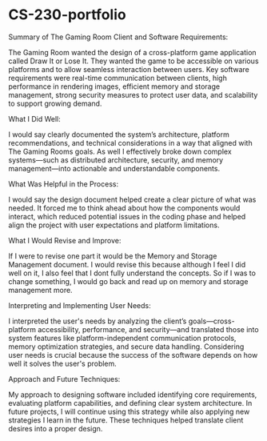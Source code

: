 # CS-230-portfolio

Summary of The Gaming Room Client and Software Requirements:

The Gaming Room wanted the design of a cross-platform game application called Draw It or Lose It. They wanted the game to be accessible on various platforms and to allow seamless interaction between users. Key software requirements were real-time communication between clients, high performance in rendering images, efficient memory and storage management, strong security measures to protect user data, and scalability to support growing demand.

What I Did Well:

I would say clearly documented the system’s architecture, platform recommendations, and technical considerations in a way that aligned with The Gaming Rooms goals. As well I effectively broke down complex systems—such as distributed architecture, security, and memory management—into actionable and understandable components.

What Was Helpful in the Process:

I would say the design document helped create a clear picture of what was needed. It forced me to think ahead about how the components would interact, which reduced potential issues in the coding phase and helped align the project with user expectations and platform limitations.

What I Would Revise and Improve:

If I were to revise one part it would be the Memory and Storage Management document. I would revise this because although I feel I did well on it, I also feel that I dont fully understand the concepts. So if I was to change something, I would go back and read up on memory and storage management more.

Interpreting and Implementing User Needs:

I interpreted the user's needs by analyzing the client’s goals—cross-platform accessibility, performance, and security—and translated those into system features like platform-independent communication protocols, memory optimization strategies, and secure data handling. Considering user needs is crucial because the success of the software depends on how well it solves the user's problem.

Approach and Future Techniques:

My approach to designing software included identifying core requirements, evaluating platform capabilities, and defining clear system architecture. In future projects, I will continue using this strategy while also applying new strategies I learn in the future. These techniques helped translate client desires into a proper design.
